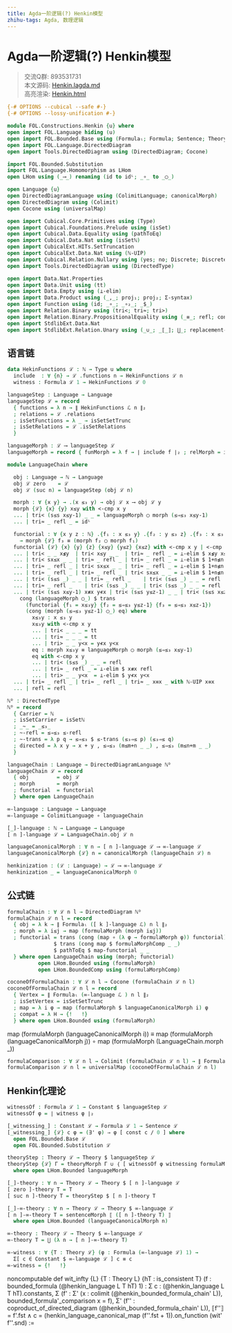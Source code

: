 ```yaml
---
title: Agda一阶逻辑(?) Henkin模型
zhihu-tags: Agda, 数理逻辑
---
```


# Agda一阶逻辑(?) Henkin模型

> 交流Q群: 893531731  
> 本文源码: [Henkin.lagda.md](https://github.com/choukh/agda-flypitch/blob/main/src/FOL/Henkin.lagda.md)  
> 高亮渲染: [Henkin.html](https://choukh.github.io/agda-flypitch/FOL.Henkin.html)  

```agda
{-# OPTIONS --cubical --safe #-}
{-# OPTIONS --lossy-unification #-}

module FOL.Constructions.Henkin {u} where
open import FOL.Language hiding (u)
open import FOL.Bounded.Base using (Formulaₗ; Formula; Sentence; Theory)
open import FOL.Language.DirectedDiagram
open import Tools.DirectedDiagram using (DirectedDiagram; Cocone)

import FOL.Bounded.Substitution
import FOL.Language.Homomorphism as LHom
open LHom using (_⟶_) renaming (id to idᴸ; _∘_ to _◯_)

open Language {u}
open DirectedDiagramLanguage using (ColimitLanguage; canonicalMorph)
open DirectedDiagram using (Colimit)
open Cocone using (universalMap)
```

```agda
open import Cubical.Core.Primitives using (Type)
open import Cubical.Foundations.Prelude using (isSet)
open import Cubical.Data.Equality using (pathToEq)
open import Cubical.Data.Nat using (isSetℕ)
open import CubicalExt.HITs.SetTruncation
open import CubicalExt.Data.Nat using (ℕ-UIP)
open import Cubical.Relation.Nullary using (yes; no; Discrete; Discrete→isSet)
open import Tools.DirectedDiagram using (DirectedType)
```

```agda
open import Data.Nat.Properties
open import Data.Unit using (tt)
open import Data.Empty using (⊥-elim)
open import Data.Product using (_,_; proj₁; proj₂; Σ-syntax)
open import Function using (id; _∘_; _∘₂_; _$_)
open import Relation.Binary using (tri<; tri≈; tri>)
open import Relation.Binary.PropositionalEquality using (_≡_; refl; cong; trans)
open import StdlibExt.Data.Nat
open import StdlibExt.Relation.Unary using (_∪_; _⟦_⟧; ⋃_; replacement-syntax)
```

## 语言链

```agda
data HekinFunctions ℒ : ℕ → Type u where
  include  : ∀ {n} → ℒ .functions n → HekinFunctions ℒ n
  witness : Formula ℒ 1 → HekinFunctions ℒ 0
```

```agda
languageStep : Language → Language
languageStep ℒ = record
  { functions = λ n → ∥ HekinFunctions ℒ n ∥₂
  ; relations = ℒ .relations
  ; isSetFunctions = λ _ → isSetSetTrunc
  ; isSetRelations = ℒ .isSetRelations
  }
```

```agda
languageMorph : ℒ ⟶ languageStep ℒ
languageMorph = record { funMorph = λ f → ∣ include f ∣₂ ; relMorph = id }
```

```agda
module LanguageChain where

  obj : Language → ℕ → Language
  obj ℒ zero    = ℒ
  obj ℒ (suc n) = languageStep (obj ℒ n)
```

```agda
  morph : ∀ {x y} → .(x ≤₃ y) → obj ℒ x ⟶ obj ℒ y
  morph {ℒ} {x} {y} x≤y with <-cmp x y
  ... | tri< (s≤s x≤y-1) _ _ = languageMorph ◯ morph (≤⇒≤₃ x≤y-1)
  ... | tri≈ _ refl _ = idᴸ
```

```agda
  functorial : ∀ {x y z : ℕ} .{f₁ : x ≤₃ y} .{f₂ : y ≤₃ z} .{f₃ : x ≤₃ z}
    → morph {ℒ} f₃ ≡ (morph f₂ ◯ morph f₁)
  functorial {ℒ} {x} {y} {z} {x≤y} {y≤z} {x≤z} with <-cmp x y | <-cmp y z | <-cmp x z
  ... | tri< _ _ x≰y  | tri< x≤y _ _  | tri≈ _ refl _ = ⊥-elim $ x≰y x≤y
  ... | tri< sx≤x _ _ | tri≈ _ refl _ | tri≈ _ refl _ = ⊥-elim $ 1+n≰n sx≤x
  ... | tri≈ _ refl _ | tri< sx≤x _ _ | tri≈ _ refl _ = ⊥-elim $ 1+n≰n sx≤x
  ... | tri≈ _ refl _ | tri≈ _ refl _ | tri< sx≤x _ _ = ⊥-elim $ 1+n≰n sx≤x
  ... | tri< (s≤s _) _ _ | tri≈ _ refl _    | tri< (s≤s _) _ _ = refl
  ... | tri≈ _ refl _    | tri< (s≤s _) _ _ | tri< (s≤s _) _ _ = refl
  ... | tri< (s≤s x≤y-1) x≢x y≮x | tri< (s≤s y≤z-1) _ _ | tri< (s≤s x≤z-1) _ _ =
    cong (languageMorph ◯_) $ trans
      (functorial {f₁ = x≤₃y} {f₂ = ≤⇒≤₃ y≤z-1} {f₃ = ≤⇒≤₃ x≤z-1})
      (cong (morph (≤⇒≤₃ y≤z-1) ◯_) eq) where
        x≤₃y : x ≤₃ y
        x≤₃y with <-cmp x y
        ... | tri< _ _ _ = tt
        ... | tri≈ _ _ _ = tt
        ... | tri> _ _ y<x = y≮x y<x
        eq : morph x≤₃y ≡ languageMorph ◯ morph (≤⇒≤₃ x≤y-1)
        eq with <-cmp x y
        ... | tri< (s≤s _) _ _ = refl
        ... | tri≈ _ refl _ = ⊥-elim $ x≢x refl
        ... | tri> _ _ y<x  = ⊥-elim $ y≮x y<x
  ... | tri≈ _ refl _ | tri≈ _ refl _ | tri≈ _ x≡x _ with ℕ-UIP x≡x
  ... | refl = refl
```

```agda
ℕᴰ : DirectedType
ℕᴰ = record
  { Carrier = ℕ
  ; isSetCarrier = isSetℕ
  ; _~_ = _≤₃_
  ; ~-refl = ≤⇒≤₃ ≤-refl
  ; ~-trans = λ p q → ≤⇒≤₃ $ ≤-trans (≤₃⇒≤ p) (≤₃⇒≤ q)
  ; directed = λ x y → x + y , ≤⇒≤₃ (m≤m+n _ _) , ≤⇒≤₃ (m≤n+m _ _)
  }
```

```agda
languageChain : Language → DirectedDiagramLanguage ℕᴰ
languageChain ℒ = record
  { obj         = obj ℒ
  ; morph       = morph
  ; functorial  = functorial
  } where open LanguageChain
```

```agda
∞-language : Language → Language
∞-language = ColimitLanguage ∘ languageChain

[_]-language : ℕ → Language → Language
[ n ]-language ℒ = LanguageChain.obj ℒ n
```

```agda
languageCanonicalMorph : ∀ n → [ n ]-language ℒ ⟶ ∞-language ℒ
languageCanonicalMorph {ℒ} n = canonicalMorph (languageChain ℒ) n
```

```agda
henkinization : (ℒ : Language) → ℒ ⟶ ∞-language ℒ
henkinization _ = languageCanonicalMorph 0
```

## 公式链

```agda
formulaChain : ∀ ℒ n l → DirectedDiagram ℕᴰ
formulaChain ℒ n l = record
  { obj = λ k → ∥ Formulaₗ ([ k ]-language ℒ) n l ∥₂
  ; morph = λ i≤j → map (formulaMorph (morph i≤j))
  ; functorial = trans (cong (map ∘ (λ φ → formulaMorph φ)) functorial)
               $ trans (cong map $ formulaMorphComp _ _)
               $ pathToEq $ map-functorial _ _
  } where open LanguageChain using (morph; functorial)
          open LHom.Bounded using (formulaMorph)
          open LHom.BoundedComp using (formulaMorphComp)
```

```agda
coconeOfFormulaChain : ∀ ℒ n l → Cocone (formulaChain ℒ n l)
coconeOfFormulaChain ℒ n l = record
  { Vertex = ∥ Formulaₗ (∞-language ℒ ) n l ∥₂
  ; isSetVertex = isSetSetTrunc
  ; map = λ i φ → map (formulaMorph $ languageCanonicalMorph i) φ
  ; compat = λ H → {!   !}
  } where open LHom.Bounded using (formulaMorph)
```

map (formulaMorph (languageCanonicalMorph i)) ≡
map (formulaMorph (languageCanonicalMorph j)) ∘
map (formulaMorph (LanguageChain.morph _))

```agda
formulaComparison : ∀ ℒ n l → Colimit (formulaChain ℒ n l) → ∥ Formulaₗ (∞-language ℒ ) n l ∥₂
formulaComparison ℒ n l = universalMap (coconeOfFormulaChain ℒ n l)
```

## Henkin化理论

```agda
witnessOf : Formula ℒ 1 → Constant $ languageStep ℒ
witnessOf φ = ∣ witness φ ∣₂
```

```agda
[_witnessing_] : Constant ℒ → Formula ℒ 1 → Sentence ℒ
[_witnessing_] {ℒ} c φ = (∃' φ) ⇒ φ [ const c / 0 ] where
  open FOL.Bounded.Base ℒ
  open FOL.Bounded.Substitution ℒ
```

```agda
theoryStep : Theory ℒ → Theory $ languageStep ℒ
theoryStep {ℒ} Γ = theoryMorph Γ ∪ ｛ [ witnessOf φ witnessing formulaMorph φ ] ∣ φ ∈ Formula ℒ 1 ｝
  where open LHom.Bounded languageMorph
```

```agda
[_]-theory : ∀ n → Theory ℒ → Theory $ [ n ]-language ℒ
[ zero ]-theory T = T
[ suc n ]-theory T = theoryStep $ [ n ]-theory T
```

```agda
[_]-∞-theory : ∀ n → Theory ℒ → Theory $ ∞-language ℒ
[ n ]-∞-theory T = sentenceMorph ⟦ ([ n ]-theory T) ⟧
  where open LHom.Bounded (languageCanonicalMorph n)
```

```agda
∞-theory : Theory ℒ → Theory $ ∞-language ℒ
∞-theory T = ⋃ (λ n → [ n ]-∞-theory T)
```

```agda
∞-witness : ∀ {T : Theory ℒ} (φ : Formula (∞-language ℒ) 1) →
  Σ[ c ∈ Constant $ ∞-language ℒ ] c ≡ c
∞-witness = {!   !}
```

noncomputable def wit_infty {L} {T : Theory L} {hT : is_consistent T} (f : bounded_formula (@henkin_language L T hT) 1) :
  Σ c : (@henkin_language L T hT).constants,
    Σ (f' : Σ' (x : colimit (@henkin_bounded_formula_chain' L)), bounded_formula'_comparison x = f),
      Σ' (f'' : coproduct_of_directed_diagram (@henkin_bounded_formula_chain' L)),
        ⟦f''⟧ = f'.fst ∧
          c = (henkin_language_canonical_map (f''.fst + 1)).on_function (wit' f''.snd) :=
